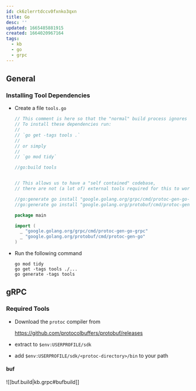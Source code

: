 ```yaml
---
id: ck6zlerrtdccv0fxnko3qxn
title: Go
desc: ''
updated: 1665485881915
created: 1664020967164
tags:
  - kb
  - go
  - grpc
---
```



## General

### Installing Tool Dependencies

* Create a file `tools.go`

  ```go
  // This comment is here so that the "normal" build process ignores it.
  // To install these dependencies run:
  //
  // `go get -tags tools .`
  //
  // or simply
  //
  // `go mod tidy`

  //go:build tools


  // This allows us to have a "self contained" codebase,
  // there are not (a lot of) external tools required for this to work.

  //go:generate go install "google.golang.org/grpc/cmd/protoc-gen-go-grpc@latest"
  //go:generate go install "google.golang.org/protobuf/cmd/protoc-gen-go@latest"

  package main

  import (
    _ "google.golang.org/grpc/cmd/protoc-gen-go-grpc"
    _ "google.golang.org/protobuf/cmd/protoc-gen-go"
  )
  ```

* Run the following command

  ```text
  go mod tidy
  go get -tags tools ./...
  go generate -tags tools
  ```

## gRPC

### Required Tools

* Download the `protoc` compiler from

  <https://github.com/protocolbuffers/protobuf/releases>

* extract to `$env:USERPROFILE/sdk`
* add `$env:USERPROFILE/sdk/<protoc-directory>/bin` to your path

#### buf

![[buf.build|kb.grpc#bufbuild]]
